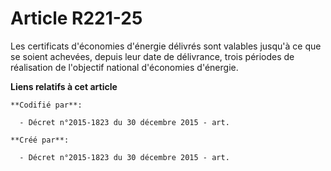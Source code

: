 # Article R221-25

Les certificats d'économies d'énergie délivrés sont valables jusqu'à ce que se soient achevées, depuis leur date de
délivrance, trois périodes de réalisation de l'objectif national d'économies d'énergie.

**Liens relatifs à cet article**

	**Codifié par**:

	  - Décret n°2015-1823 du 30 décembre 2015 - art.

	**Créé par**:

	  - Décret n°2015-1823 du 30 décembre 2015 - art.
